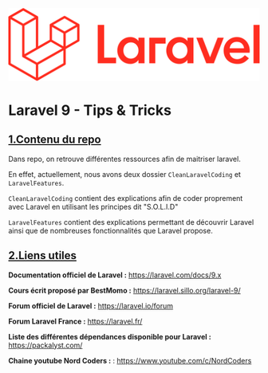 <!-- # ![alt text](./img/logo-entier.png)  -->
<img src="img/logo-entier.png">

# Laravel 9 - Tips & Tricks

## <u>**1.Contenu du repo**</u>
Dans repo, on retrouve différentes ressources afin de maitriser laravel.

En effet, actuellement, nous avons deux dossier ``CleanLaravelCoding`` et ``LaravelFeatures``.

``CleanLaravelCoding`` contient des explications afin de coder proprement avec Laravel en utilisant les principes dit "S.O.L.I.D"

``LaravelFeatures`` contient des explications permettant de découvrir Laravel ainsi que de nombreuses fonctionnalités que Laravel propose.

## <u>**2.Liens utiles**</u>
**Documentation officiel de Laravel :** https://laravel.com/docs/9.x 

**Cours écrit proposé par BestMomo :** https://laravel.sillo.org/laravel-9/

**Forum officiel de Laravel :** https://laravel.io/forum

**Forum Laravel France :** https://laravel.fr/

**Liste des différentes dépendances disponible pour Laravel :** https://packalyst.com/

**Chaine youtube Nord Coders :** : https://www.youtube.com/c/NordCoders